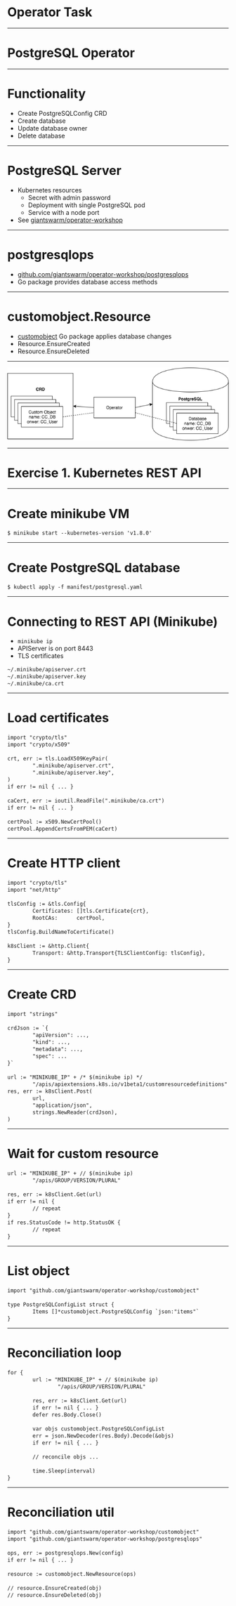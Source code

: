<!-- .slide: data-background-image="/layout/img/city_skyline_buildings_2.svg" data-background-size="50% 50%" data-background-position="bottom" -->
# Operator Task

---

<!-- .slide: data-background-image="/layout/img/postgresql-logo.svg" data-background-size="40% 40%" data-background-position="right" -->
# PostgreSQL Operator

---

# Functionality

- Create PostgreSQLConfig CRD
- Create database
- Update database owner
- Delete database

---

# PostgreSQL Server

- Kubernetes resources
  - Secret with admin password
  - Deployment with single PostgreSQL pod
  - Service with a node port
- See [giantswarm/operator-workshop](https://github.com/giantswarm/operator-workshop#create-postgresql-database)

---

# postgresqlops

- [github.com/giantswarm/operator-workshop/postgresqlops](https://github.com/giantswarm/operator-workshop/blob/master/postgresqlops/postgresqlops.go)
- Go package provides database access methods

---

# customobject.Resource

- [customobject](https://github.com/giantswarm/operator-workshop/blob/solution1/customobject/resource.go) Go package applies database changes
- Resource.EnsureCreated
- Resource.EnsureDeleted

---

<!-- .slide:  style="text-align: center;" -->
![Cluster](/layout/img/diagrams/operator_workshop/operator_task.png) <!-- .element: style="width: 80%;" -->

---

<!-- .slide: data-background-image="/layout/img/city_skyline_buildings_2.svg" data-background-size="50% 50%" data-background-position="bottom" -->
# Exercise 1. Kubernetes REST API

---

# Create minikube VM

```
$ minikube start --kubernetes-version 'v1.8.0'
```

---

# Create PostgreSQL database

```
$ kubectl apply -f manifest/postgresql.yaml
```

---

# Connecting to REST API (Minikube)

- `minikube ip`
- APIServer is on port 8443
- TLS certificates

```
~/.minikube/apiserver.crt
~/.minikube/apiserver.key
~/.minikube/ca.crt
```

---

# Load certificates

```
import "crypto/tls"
import "crypto/x509"

crt, err := tls.LoadX509KeyPair(
        ".minikube/apiserver.crt",
        ".minikube/apiserver.key",
)
if err != nil { ... }

caCert, err := ioutil.ReadFile(".minikube/ca.crt")
if err != nil { ... }

certPool := x509.NewCertPool()
certPool.AppendCertsFromPEM(caCert)
```

---

# Create HTTP client

```
import "crypto/tls"
import "net/http"

tlsConfig := &tls.Config{
        Certificates: []tls.Certificate{crt},
        RootCAs:      certPool,
}
tlsConfig.BuildNameToCertificate()

k8sClient := &http.Client{
        Transport: &http.Transport{TLSClientConfig: tlsConfig},
}
```

---

# Create CRD

```
import "strings"

crdJson := `{
        "apiVersion": ...,
        "kind": ...,
        "metadata": ...,
        "spec": ...
}`

url := "MINIKUBE_IP" + /* $(minikube ip) */
        "/apis/apiextensions.k8s.io/v1beta1/customresourcedefinitions"
res, err := k8sClient.Post(
        url, 
        "application/json", 
        strings.NewReader(crdJson),
)
```

---

# Wait for custom resource

```
url := "MINIKUBE_IP" + // $(minikube ip)
        "/apis/GROUP/VERSION/PLURAL"

res, err := k8sClient.Get(url)
if err != nil { 
        // repeat
}
if res.StatusCode != http.StatusOK {
        // repeat
}

```

---

# List object

```
import "github.com/giantswarm/operator-workshop/customobject"

type PostgreSQLConfigList struct {
        Items []*customobject.PostgreSQLConfig `json:"items"`
}
```

---

# Reconciliation loop

```
for {
        url := "MINIKUBE_IP" + // $(minikube ip)
                "/apis/GROUP/VERSION/PLURAL"

        res, err := k8sClient.Get(url)
        if err != nil { ... }
        defer res.Body.Close()

        var objs customobject.PostgreSQLConfigList
        err = json.NewDecoder(res.Body).Decode(&objs)
        if err != nil { ... }

        // reconcile objs ...

        time.Sleep(interval)
}
```

---

# Reconciliation util

```
import "github.com/giantswarm/operator-workshop/customobject"
import "github.com/giantswarm/operator-workshop/postgresqlops"

ops, err := postgresqlops.New(config)
if err != nil { ... }

resource := customobject.NewResource(ops)

// resource.EnsureCreated(obj)
// resource.EnsureDeleted(obj)
```

